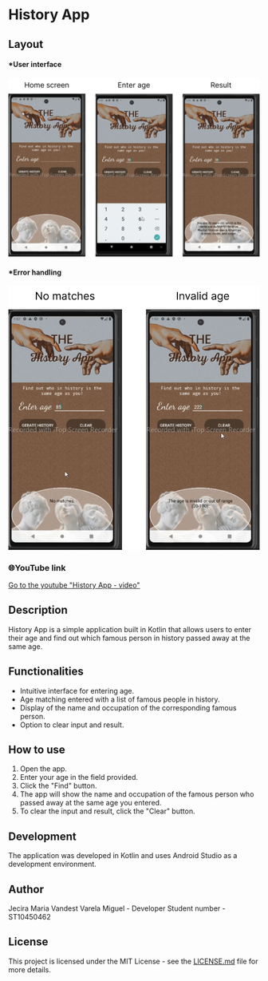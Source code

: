 # History App

## Layout

#### \*User interface

![enter image description here](https://raw.githubusercontent.com/JeciraMiguel/HistoryApp/main/screenshot/User%20interface.png?token=GHSAT0AAAAAACQYESOSQ32HNMP3NGGXE7FEZQVLGCA)

#### \*Error handling

![enter image description here](https://raw.githubusercontent.com/JeciraMiguel/HistoryApp/main/screenshot/Error%20handling.png?token=GHSAT0AAAAAACQYESOSN7F6YO3Y64UFEOJSZQVLHTA)

### 🌐YouTube link

[Go to the youtube "History App - video"](https://youtube.com/)

## Description

History App is a simple application built in Kotlin that allows users to enter their age and find out which famous person in history passed away at the same age.

## Functionalities

- Intuitive interface for entering age.
- Age matching entered with a list of famous people in history.
- Display of the name and occupation of the corresponding famous person.
- Option to clear input and result.

## How to use

1. Open the app.
2. Enter your age in the field provided.
3. Click the "Find" button.
4. The app will show the name and occupation of the famous person who passed away at the same age you entered.
5. To clear the input and result, click the "Clear" button.

## Development

The application was developed in Kotlin and uses Android Studio as a development environment.

## Author

Jecira Maria Vandest Varela Miguel - Developer
Student number - ST10450462

## License

This project is licensed under the MIT License - see the [LICENSE.md](https://chat.openai.com/c/LICENSE.md) file for more details.
